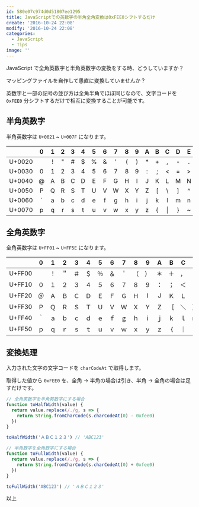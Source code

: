 ```yaml
---
id: 580e07c974d0d51807ee1295
title: JavaScriptでの英数字の半角全角変換は0xFEE0シフトするだけ
create: '2016-10-24 22:08'
modify: '2016-10-24 22:08'
categories:
  - JavaScript
  - Tips
image: ''
---
```


JavaScript で全角英数字と半角英数字の変換をする時、どうしていますか？

マッピングファイルを自作して愚直に変換していませんか？

英数字と一部の記号の並び方は全角半角でほぼ同じなので、文字コードを `0xFEE0` 分シフトするだけで相互に変換することが可能です。

<!-- more -->

## 半角英数字

半角英数字は `U+0021` ~ `U+007F` になります。

|        |                               0                               |  1  |  2  |  3  |  4  |  5  |  6  |  7  |  8  |  9  |  A  |  B  |   C    |  D  |  E  |  F  |
| :----: | :-----------------------------------------------------------: | :-: | :-: | :-: | :-: | :-: | :-: | :-: | :-: | :-: | :-: | :-: | :----: | :-: | :-: | :-: |
| U+0020 |                                                               |  !  |  "  |  #  |  $  |  %  |  &  |  '  |  (  |  )  | \*  |  +  |   ,    |  -  |  .  |  /  |
| U+0030 |                               0                               |  1  |  2  |  3  |  4  |  5  |  6  |  7  |  8  |  9  |  :  |  ;  |   <    |  =  |  >  |  ?  |
| U+0040 |                               @                               |  A  |  B  |  C  |  D  |  E  |  F  |  G  |  H  |  I  |  J  |  K  |   L    |  M  |  N  |  O  |
| U+0050 |                               P                               |  Q  |  R  |  S  |  T  |  U  |  V  |  W  |  X  |  Y  |  Z  |  [  |   \    |  ]  |  ^  | \_  |
| U+0060 | ` | a | b | c | d | e | f | g | h | i | j | k | l | m | n | o |
| U+0070 |                               p                               |  q  |  r  |  s  |  t  |  u  |  v  |  w  |  x  |  y  |  z  |  {  | &#124; |  }  |  ~  | DEL |

<!--
|   | U+0020 | U+0030 | U+0040 | U+0050 | U+0060 | U+0070 |
|:-:|:------:|:------:|:------:|:------:|:------:|:------:|
| 0 |        |    0   |    @   |    P   |    `   |    p   |
| 1 |    !   |    1   |    A   |    Q   |    a   |    q   |
| 2 |    "   |    2   |    B   |    R   |    b   |    r   |
| 3 |    #   |    3   |    C   |    S   |    c   |    s   |
| 4 |    $   |    4   |    D   |    T   |    d   |    t   |
| 5 |    %   |    5   |    E   |    U   |    e   |    u   |
| 6 |    &   |    6   |    F   |    V   |    f   |    v   |
| 7 |    '   |    7   |    G   |    W   |    g   |    w   |
| 8 |    (   |    8   |    H   |    X   |    h   |    x   |
| 9 |    )   |    9   |    I   |    Y   |    i   |    y   |
| A |    *   |    :   |    J   |    Z   |    j   |    z   |
| B |    +   |    ;   |    K   |    [   |    k   |    {   |
| C |    ,   |    <   |    L   |    \   |    l   | &#124; |
| D |    -   |    =   |    M   |    ]   |    m   |    }   |
| E |    .   |    >   |    N   |    ^   |    n   |    ~   |
| F |    /   |    ?   |    O   |    _   |    o   |   DEL  |
 -->

## 全角英数字

全角英数字は `U+FF01` ~ `U+FF5E` になります。

|        |  0  |  1  |  2  |  3  |  4  |  5  |  6  |  7  |  8  |  9  |  A  |  B  |  C  |  D  |  E  |  F  |
| :----: | :-: | :-: | :-: | :-: | :-: | :-: | :-: | :-: | :-: | :-: | :-: | :-: | :-: | :-: | :-: | :-: |
| U+FF00 |     | ！  | ＂  | ＃  | ＄  | ％  | ＆  | ＇  | （  | ）  | ＊  | ＋  | ，  | －  | ．  | ／  |
| U+FF10 | ０  | １  | ２  | ３  | ４  | ５  | ６  | ７  | ８  | ９  | ：  | ；  | ＜  | ＝  | ＞  | ？  |
| U+FF20 | ＠  | Ａ  | Ｂ  | Ｃ  | Ｄ  | Ｅ  | Ｆ  | Ｇ  | Ｈ  |  I  |  J  | Ｋ  | Ｌ  | Ｍ  | Ｎ  | Ｏ  |
| U+FF30 | Ｐ  | Ｑ  | Ｒ  | Ｓ  | Ｔ  | Ｕ  | Ｖ  | Ｗ  | Ｘ  | Ｙ  | Ｚ  | ［  | ＼  | ］  | ＾  | ＿  |
| U+FF40 | ｀  | ａ  | ｂ  | ｃ  | ｄ  | ｅ  | ｆ  | ｇ  | ｈ  | ｉ  | ｊ  | ｋ  | ｌ  | ｍ  | ｎ  | ｏ  |
| U+FF50 | ｐ  | ｑ  | ｒ  | ｓ  | ｔ  | ｕ  | ｖ  | ｗ  | ｘ  | ｙ  | ｚ  | ｛  | ｜  | ｝  | ～  | ｟  |

<!--
|   | U+FF00 | U+FF10 | U+FF20 | U+FF30 | U+FF40 | U+FF50 |
|:-:|:------:|:------:|:------:|:------:|:------:|:------:|
| 0 |        |   ０   |   ＠   |   Ｐ   |   ｀   |   ｐ   |
| 1 |   ！   |   １   |   Ａ   |   Ｑ   |   ａ   |   ｑ   |
| 2 |   ＂   |   ２   |   Ｂ   |   Ｒ   |   ｂ   |   ｒ   |
| 3 |   ＃   |   ３   |   Ｃ   |   Ｓ   |   ｃ   |   ｓ   |
| 4 |   ＄   |   ４   |   Ｄ   |   Ｔ   |   ｄ   |   ｔ   |
| 5 |   ％   |   ５   |   Ｅ   |   Ｕ   |   ｅ   |   ｕ   |
| 6 |   ＆   |   ６   |   Ｆ   |   Ｖ   |   ｆ   |   ｖ   |
| 7 |   ＇   |   ７   |   Ｇ   |   Ｗ   |   ｇ   |   ｗ   |
| 8 |   （   |   ８   |   Ｈ   |   Ｘ   |   ｈ   |   ｘ   |
| 9 |   ）   |   ９   |    I   |   Ｙ   |   ｉ   |   ｙ   |
| A |   ＊   |   ：   |    J   |   Ｚ   |   ｊ   |   ｚ   |
| B |   ＋   |   ；   |   Ｋ   |   ［   |   ｋ   |   ｛   |
| C |   ，   |   ＜   |   Ｌ   |   ＼   |   ｌ   |   ｜   |
| D |   －   |   ＝   |   Ｍ   |   ］   |   ｍ   |   ｝   |
| E |   ．   |   ＞   |   Ｎ   |   ＾   |   ｎ   |   ～   |
| F |   ／   |   ？   |   Ｏ   |   ＿   |   ｏ   |   ｟   |
 -->

## 変換処理

入力された文字の文字コードを `charCodeAt` で取得します。

取得した値から `0xFEE0` を、全角 → 半角の場合は引き、半角 → 全角の場合は足すだけです。

```js
// 全角英数字を半角英数字にする場合
function toHalfWidth(value) {
  return value.replace(/./g, s => {
    return String.fromCharCode(s.charCodeAt(0) - 0xfee0)
  })
}

toHalfWidth('ＡＢＣ１２３') // 'ABC123'
```

```js
// 半角数字を全角数字にする場合
function toFullWidth(value) {
  return value.replace(/./g, s => {
    return String.fromCharCode(s.charCodeAt(0) + 0xfee0)
  })
}

toFullWidth('ABC123') // 'ＡＢＣ１２３'
```

以上
